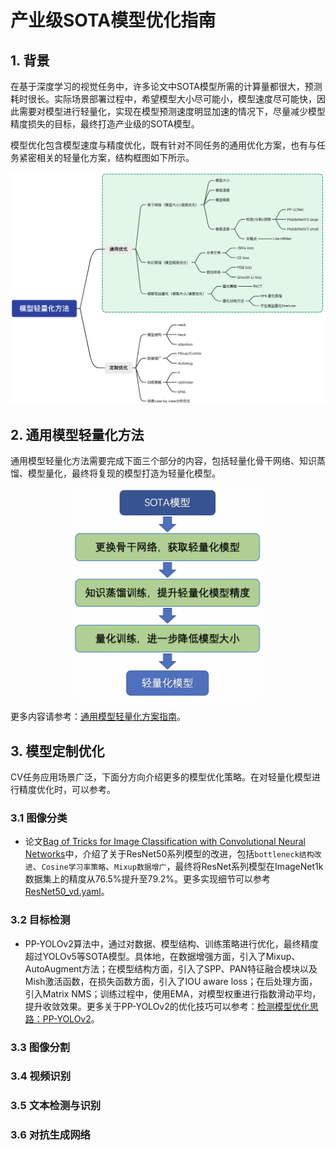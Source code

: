 # 产业级SOTA模型优化指南

## 1. 背景

在基于深度学习的视觉任务中，许多论文中SOTA模型所需的计算量都很大，预测耗时很长。实际场景部署过程中，希望模型大小尽可能小，模型速度尽可能快，因此需要对模型进行轻量化，实现在模型预测速度明显加速的情况下，尽量减少模型精度损失的目标，最终打造产业级的SOTA模型。

模型优化包含模型速度与精度优化，既有针对不同任务的通用优化方案，也有与任务紧密相关的轻量化方案，结构框图如下所示。

<div align="center">
<img src="images/lite_model_framework.png"  width = "1000" />
</div>


## 2. 通用模型轻量化方法

通用模型轻量化方法需要完成下面三个部分的内容，包括轻量化骨干网络、知识蒸馏、模型量化，最终将复现的模型打造为轻量化模型。

<div align="center">
<img src="images/general_lite_model_pipeline.png"  width = "300" />
</div>

更多内容请参考：[通用模型轻量化方案指南](general_lite_model_optimization.md)。


## 3. 模型定制优化

CV任务应用场景广泛，下面分方向介绍更多的模型优化策略。在对轻量化模型进行精度优化时，可以参考。

### 3.1 图像分类

* 论文[Bag of Tricks for Image Classification with Convolutional Neural Networks](https://arxiv.org/abs/1812.01187)中，介绍了关于ResNet50系列模型的改进，包括`bottleneck结构改进`、`Cosine学习率策略`、`Mixup数据增广`，最终将ResNet系列模型在ImageNet1k数据集上的精度从76.5%提升至79.2%。更多实现细节可以参考[ResNet50_vd.yaml](https://github.com/PaddlePaddle/PaddleClas/blob/release/2.3/ppcls/configs/ImageNet/ResNet/ResNet50_vd.yaml)。

### 3.2 目标检测

* PP-YOLOv2算法中，通过对数据、模型结构、训练策略进行优化，最终精度超过YOLOv5等SOTA模型。具体地，在数据增强方面，引入了Mixup、AutoAugment方法；在模型结构方面，引入了SPP、PAN特征融合模块以及Mish激活函数，在损失函数方面，引入了IOU aware loss；在后处理方面，引入Matrix NMS；训练过程中，使用EMA，对模型权重进行指数滑动平均，提升收敛效果。更多关于PP-YOLOv2的优化技巧可以参考：[检测模型优化思路：PP-YOLOv2](./det_ppyolov2_optimization.md)。

### 3.3 图像分割


### 3.4 视频识别


### 3.5 文本检测与识别


### 3.6 对抗生成网络
